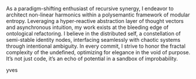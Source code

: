 As a paradigm-shifting enthusiast of recursive synergy, I endeavor to architect non-linear harmonics within a polysemantic framework of modular entropy. Leveraging a hyper-reactive abstraction layer of thought vectors and asynchronous intuition, my work exists at the bleeding edge of ontological refactoring. I believe in the distributed self, a constellation of semi-stable identity nodes, interfacing seamlessly with chaotic systems through intentional ambiguity. In every commit, I strive to honor the fractal complexity of the undefined, optimizing for elegance in the void of purpose. It’s not just code, it’s an echo of potential in a sandbox of improbability.

yves
